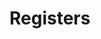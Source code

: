 # Registers

<!-- BEGIN CMDGEN util/regtool.py -d ./hw/top_earlgrey/ip_autogen/gpio/data/gpio.hjson -->
<!-- END CMDGEN -->
